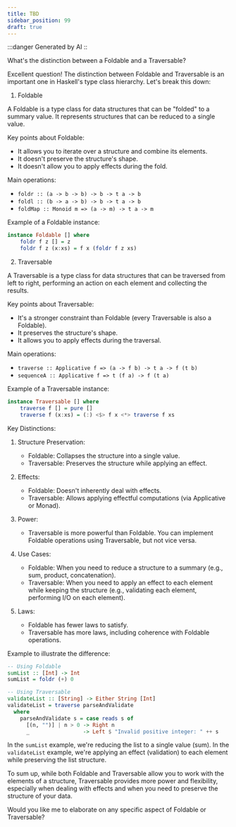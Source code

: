 ```yaml
---
title: TBD
sidebar_position: 99
draft: true
---
```


:::danger
Generated by AI
::

What's the distinction between a Foldable and a Traversable?

Excellent question! The distinction between Foldable and Traversable is an important one in Haskell's type class hierarchy. Let's break this down:

1. Foldable

A Foldable is a type class for data structures that can be "folded" to a summary value. It represents structures that can be reduced to a single value.

Key points about Foldable:
- It allows you to iterate over a structure and combine its elements.
- It doesn't preserve the structure's shape.
- It doesn't allow you to apply effects during the fold.

Main operations:
- `foldr :: (a -> b -> b) -> b -> t a -> b`
- `foldl :: (b -> a -> b) -> b -> t a -> b`
- `foldMap :: Monoid m => (a -> m) -> t a -> m`

Example of a Foldable instance:
```haskell
instance Foldable [] where
    foldr f z [] = z
    foldr f z (x:xs) = f x (foldr f z xs)
```

2. Traversable

A Traversable is a type class for data structures that can be traversed from left to right, performing an action on each element and collecting the results.

Key points about Traversable:
- It's a stronger constraint than Foldable (every Traversable is also a Foldable).
- It preserves the structure's shape.
- It allows you to apply effects during the traversal.

Main operations:
- `traverse :: Applicative f => (a -> f b) -> t a -> f (t b)`
- `sequenceA :: Applicative f => t (f a) -> f (t a)`

Example of a Traversable instance:
```haskell
instance Traversable [] where
    traverse f [] = pure []
    traverse f (x:xs) = (:) <$> f x <*> traverse f xs
```

Key Distinctions:

1. Structure Preservation:
   - Foldable: Collapses the structure into a single value.
   - Traversable: Preserves the structure while applying an effect.

2. Effects:
   - Foldable: Doesn't inherently deal with effects.
   - Traversable: Allows applying effectful computations (via Applicative or Monad).

3. Power:
   - Traversable is more powerful than Foldable. You can implement Foldable operations using Traversable, but not vice versa.

4. Use Cases:
   - Foldable: When you need to reduce a structure to a summary (e.g., sum, product, concatenation).
   - Traversable: When you need to apply an effect to each element while keeping the structure (e.g., validating each element, performing I/O on each element).

5. Laws:
   - Foldable has fewer laws to satisfy.
   - Traversable has more laws, including coherence with Foldable operations.

Example to illustrate the difference:

```haskell
-- Using Foldable
sumList :: [Int] -> Int
sumList = foldr (+) 0

-- Using Traversable
validateList :: [String] -> Either String [Int]
validateList = traverse parseAndValidate
  where
    parseAndValidate s = case reads s of
      [(n, "")] | n > 0 -> Right n
      _                 -> Left $ "Invalid positive integer: " ++ s
```

In the `sumList` example, we're reducing the list to a single value (sum). In the `validateList` example, we're applying an effect (validation) to each element while preserving the list structure.

To sum up, while both Foldable and Traversable allow you to work with the elements of a structure, Traversable provides more power and flexibility, especially when dealing with effects and when you need to preserve the structure of your data.

Would you like me to elaborate on any specific aspect of Foldable or Traversable?